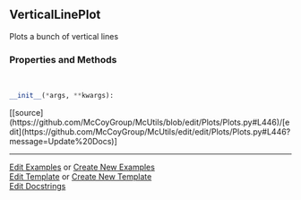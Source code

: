 ## <a id="McUtils.Plots.Plots.VerticalLinePlot">VerticalLinePlot</a>
Plots a bunch of vertical lines

### Properties and Methods
<a id="McUtils.Plots.Plots.VerticalLinePlot.__init__" class="docs-object-method">&nbsp;</a> 
```python
__init__(*args, **kwargs): 
```
<div class="docs-source-link" markdown="1">
[[source](https://github.com/McCoyGroup/McUtils/blob/edit/Plots/Plots.py#L446)/[edit](https://github.com/McCoyGroup/McUtils/edit/edit/Plots/Plots.py#L446?message=Update%20Docs)]
</div>





___

[Edit Examples](https://github.com/McCoyGroup/McUtils/edit/edit/ci/examples/McUtils/Plots/Plots/VerticalLinePlot.md) or 
[Create New Examples](https://github.com/McCoyGroup/McUtils/new/edit/?filename=ci/examples/McUtils/Plots/Plots/VerticalLinePlot.md) <br/>
[Edit Template](https://github.com/McCoyGroup/McUtils/edit/edit/ci/docs/McUtils/Plots/Plots/VerticalLinePlot.md) or 
[Create New Template](https://github.com/McCoyGroup/McUtils/new/edit/?filename=ci/docs/templates/McUtils/Plots/Plots/VerticalLinePlot.md) <br/>
[Edit Docstrings](https://github.com/McCoyGroup/McUtils/edit/edit/McUtils/Plots/Plots.py?message=Update%20Docs)